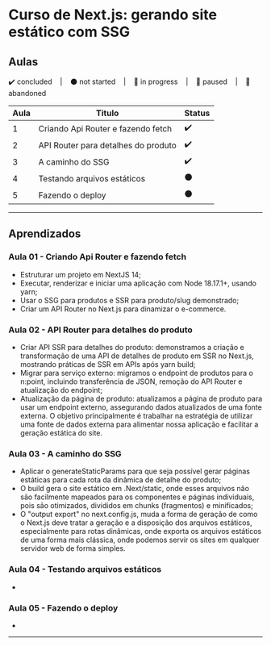 # Curso de Next.js: gerando site estático com SSG

## Aulas
<p>
  ✔️ concluded &nbsp;&nbsp;&nbsp;|&nbsp;&nbsp;&nbsp;
  ⚫ not started &nbsp;&nbsp;&nbsp;|&nbsp;&nbsp;&nbsp;
  🔵 in progress &nbsp;&nbsp;&nbsp;|&nbsp;&nbsp;&nbsp;
  🔶 paused &nbsp;&nbsp;&nbsp;|&nbsp;&nbsp;&nbsp;
  🔴 abandoned 
</p>

| Aula | Titulo | Status |
| --- | --- | --- |
| 1 | Criando Api Router e fazendo fetch | ✔️ |
| 2 | API Router para detalhes do produto | ✔️ |
| 3 | A caminho do SSG | ✔️ |
| 4 | Testando arquivos estáticos | ⚫ |
| 5 | Fazendo o deploy | ⚫ |

---

## Aprendizados

### Aula 01 - Criando Api Router e fazendo fetch
<ul>
  <li>Estruturar um projeto em NextJS 14;</li>
  <li>Executar, renderizar e iniciar uma aplicação com Node 18.17.1+, usando yarn;</li>
  <li>Usar o SSG para produtos e SSR para produto/slug demonstrado;</li>
  <li>Criar um API Router no Next.js para dinamizar o e-commerce.</li>
</ul>

### Aula 02 - API Router para detalhes do produto
<ul>
  <li>Criar API SSR para detalhes do produto: demonstramos a criação e transformação de uma API de detalhes de produto em SSR no Next.js, mostrando práticas de SSR em APIs após yarn build;</li>
  <li>Migrar para serviço externo: migramos o endpoint de produtos para o n:point, incluindo transferência de JSON, remoção do API Router e atualização do endpoint;</li>
  <li>Atualização da página de produto: atualizamos a página de produto para usar um endpoint externo, assegurando dados atualizados de uma fonte externa. O objetivo principalmente é trabalhar na estratégia de utilizar uma fonte de dados externa para alimentar nossa aplicação e facilitar a geração estática do site.</li>
</ul>

### Aula 03 - A caminho do SSG
<ul>
  <li>Aplicar o generateStaticParams para que seja possível gerar páginas estáticas para cada rota da dinâmica de detalhe do produto;</li>
  <li>O build gera o site estático em .Next/static, onde esses arquivos não são facilmente mapeados para os componentes e páginas individuais, pois são otimizados, divididos em chunks (fragmentos) e minificados;</li>
  <li>O "output export" no next.config.js, muda a forma de geração de como o Next.js deve tratar a geração e a disposição dos arquivos estáticos, especialmente para rotas dinâmicas, onde exporta os arquivos estáticos de uma forma mais clássica, onde podemos servir os sites em qualquer servidor web de forma simples.</li>
</ul>

### Aula 04 - Testando arquivos estáticos
<ul>
  <li></li>
</ul>

### Aula 05 - Fazendo o deploy
<ul>
  <li></li>
</ul>

---

<!-- ## 🎯 Projeto desenvolvido
Este é o screenshot do projeto que foi desenvolvido durante o curso:

<p align="center">
  <img alt="Miniatura da imagem do projeto"src="../../.github/thumbs/preview.jpg">
</p> -->